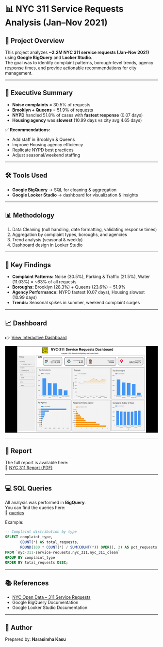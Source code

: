 # 📊 NYC 311 Service Requests Analysis (Jan–Nov 2021)

## 📌 Project Overview
This project analyzes **~2.2M NYC 311 service requests (Jan–Nov 2021)** using **Google BigQuery** and **Looker Studio**.  
The goal was to identify complaint patterns, borough-level trends, agency response times, and provide actionable recommendations for city management.

---

## 🚀 Executive Summary
- **Noise complaints** = 30.5% of requests  
- **Brooklyn + Queens** = 51.9% of requests  
- **NYPD** handled 51.8% of cases with **fastest response** (0.07 days)  
- **Housing agency** was **slowest** (10.99 days vs city avg 4.65 days)  

✅ **Recommendations:**  
- Add staff in Brooklyn & Queens  
- Improve Housing agency efficiency  
- Replicate NYPD best practices  
- Adjust seasonal/weekend staffing  

---

## 🛠️ Tools Used
- **Google BigQuery** → SQL for cleaning & aggregation  
- **Google Looker Studio** → dashboard for visualization & insights  

---

## 📊 Methodology
1. Data Cleaning (null handling, date formatting, validating response times)  
2. Aggregation by complaint types, boroughs, and agencies  
3. Trend analysis (seasonal & weekly)  
4. Dashboard design in Looker Studio  

---

## 🔑 Key Findings
- **Complaint Patterns:** Noise (30.5%), Parking & Traffic (21.5%), Water (11.03%)  = ~63% of all requests  
- **Boroughs:** Brooklyn (28.3%) + Queens (23.6%) = 51.9%  
- **Agency Performance:** NYPD fastest (0.07 days), Housing slowest (10.99 days)  
- **Trends:** Seasonal spikes in summer, weekend complaint surges  

---

## 📈 Dashboard
👉 [View Interactive Dashboard](https://lookerstudio.google.com/s/n3tNCQ5nie8)  

![Dashboard Preview](dashboards/nyc311_dashboard.png)

---

## 📄 Report
The full report is available here:  
📑 [NYC 311 Report (PDF)](report/nyc311_report.pdf)

---

## 💻 SQL Queries
All analysis was performed in **BigQuery**.  
You can find the queries here:  
📂 [queries](/queries.sql)

Example:

```sql
-- Complaint distribution by type
SELECT complaint_type, 
       COUNT(*) AS total_requests,
       ROUND(100 * COUNT(*) / SUM(COUNT(*)) OVER(), 2) AS pct_requests
FROM `nyc-311-service-requests.nyc_311.nyc_311_clean`
GROUP BY complaint_type
ORDER BY total_requests DESC;
```

---

## 📚 References
- [NYC Open Data – 311 Service Requests](https://opendata.cityofnewyork.us/)  
- Google BigQuery Documentation  
- Google Looker Studio Documentation  

---

## 👤 Author
Prepared by: **Narasimha Kasu**
